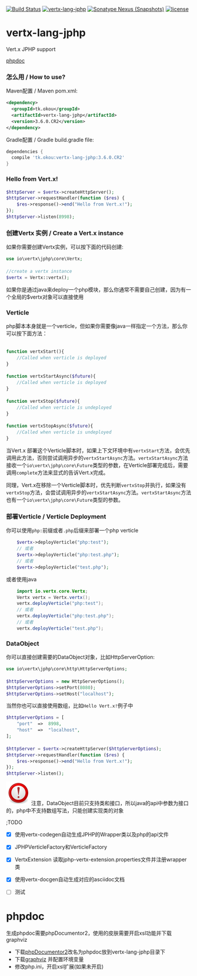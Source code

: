 [![Build Status](https://travis-ci.org/vert-x-cn/vertx-lang-jphp.svg?branch=master)](https://travis-ci.org/vert-x-cn/vertx-lang-jphp)
[![vertx-lang-jphp](https://img.shields.io/badge/vert.x3-jphp-blue.svg)](https://github.com/vert-x-cn/vertx-lang-jphp)
[![Sonatype Nexus (Snapshots)](https://img.shields.io/nexus/s/https/oss.sonatype.org/tk.okou/vertx-lang-jphp.svg)](https://oss.sonatype.org/#nexus-search;gav~tk.okou~vertx-lang-jphp~3.6.0-SNAPSHOT~~)
[![license](https://img.shields.io/github/license/vert-x-cn/vertx-lang-jphp.svg)](https://www.apache.org/licenses/LICENSE-2.0)


# vertx-lang-jphp
Vert.x JPHP support 

[phpdoc](https://vertx.tk/docs/phpdoc/namespaces/io.html)

### 怎么用 / How to use?

Maven配置 / Maven pom.xml:
```xml
<dependency>
  <groupId>tk.okou</groupId>
  <artifactId>vertx-lang-jphp</artifactId>
  <version>3.6.0.CR2</version>
</dependency>
```

Gradle配置 / Gradle build.gradle file:
```groovy
dependencies {
  compile 'tk.okou:vertx-lang-jphp:3.6.0.CR2'
}
```

### Hello from Vert.x!

```php
$httpServer = $vertx->createHttpServer();
$httpServer->requestHandler(function ($res) {
    $res->response()->end("Hello from Vert.x!");
});
$httpServer->listen(8998);
```

### 创建Vertx 实例 / Create a Vert.x instance

如果你需要创建Vertx实例，可以按下面的代码创建:

```php
use io\vertx\jphp\core\Vertx;

//create a vertx instance
$vertx = Vertx::vertx();
```

如果你是通过java来deploy一个php模块，那么你通常不需要自己创建，因为有一个全局的$vertx对象可以直接使用

### Verticle

php脚本本身就是一个verticle，但如果你需要像java一样指定一个方法，那么你可以按下面方法：

```php

function vertxStart(){
    //Called when verticle is deployed
}

function vertxStartAsync($future){
    //Called when verticle is deployed
}

function vertxStop($future){
    //Called when verticle is undeployed
}

function vertxStopAsync($future){
    //Called when verticle is undeployed
}

```

当Vert.x 部署这个Verticle脚本时，如果上下文环境中有`vertxStart`方法，会优先调用此方法，否则尝试调用异步的`vertxStartAsync`方法。`vertxStartAsync`方法接收一个`io\vertx\jphp\core\Future`类型的参数，在Verticle部署完成后，需要调用`complete`方法来显式的告诉Vert.x完成。

同理，Vert.x在移除一个Verticle脚本时，优先判断`vertxStop`并执行，如果没有`vertxStop`方法，会尝试调用异步的`vertxStartAsync`方法。`vertxStartAsync`方法也有一个`io\vertx\jphp\core\Future`类型的参数。

### 部署Verticle / Verticle Deployment

你可以使用`php:`前缀或者`.php`后缀来部署一个php verticle

```php
    $vertx->deployVerticle("php:test");
    // 或者
    $vertx->deployVerticle("php:test.php");
    // 或者
    $vertx->deployVerticle("test.php");
```

或者使用java
```java
    import io.vertx.core.Vertx;
    Vertx vertx = Vertx.vertx();
    vertx.deployVerticle("php:test");
    // 或者
    vertx.deployVerticle("php:test.php");
    // 或者
    vertx.deployVerticle("test.php");
```

### DataObject
你可以直接创建需要的DataObject对象，比如HttpServerOption:

```php
use io\vertx\jphp\core\http\HttpServerOptions;

$httpServerOptions = new HttpServerOptions();
$httpServerOptions->setPort(8080);
$httpServerOptions->setHost("localhost");
```

当然你也可以直接使用数组，比如`Hello Vert.x!`例子中
```php
$httpServerOptions = [
    "port"  =>  8998,
    "host"  =>  "localhost",
];

$httpServer = $vertx->createHttpServer($httpServerOptions);
$httpServer->requestHandler(function ($res) {
    $res->response()->end("Hello from Vert.x!");
});
$httpServer->listen();
```
![Note](asset/note.png) 注意，DataObject目前只支持类和接口，所以java的api中参数为接口的，php中不支持数组写法，只能创建实现类的对象


;TODO

- [x] 使用vertx-codegen自动生成JPHP的Wrapper类以及php的api文件
- [x] JPHPVerticleFactory和VerticleFactory
- [x] VertxExtension 读取jphp-vertx-extension.properties文件并注册wrapper类
- [x] 使用vertx-docgen自动生成对应的asciidoc文档
- [ ] 测试


# phpdoc

生成phpdoc需要phpDocumentor2，使用的皮肤需要开启xsl功能并下载graphviz

- 下载[phpDocumentor2](http://www.phpdoc.org/)改名为phpdoc放到vertx-lang-jphp目录下
- 下载[graphviz](http://www.graphviz.org/download/) 并配置环境变量
- 修改php.ini，开启xsl扩展(如果未开启)

